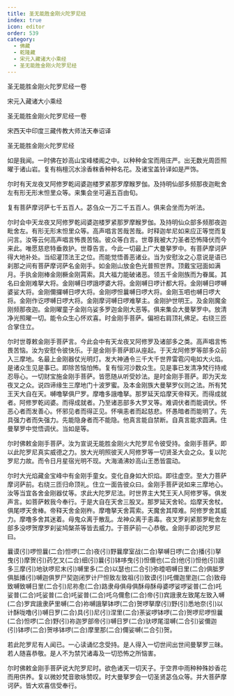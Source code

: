 ```yaml
---
title: 圣无能胜金刚火陀罗尼经
index: true
icon: editor
order: 539
category:
  - 佛藏
  - 乾隆藏
  - 宋元入藏诸大小乘经
  - 圣无能胜金刚火陀罗尼经
---
```


圣无能胜金刚火陀罗尼经一卷  

宋元入藏诸大小乘经  

圣无能胜金刚火陀罗尼经一卷  

宋西天中印度三藏传教大师法天奉诏译  

圣无能胜金刚火陀罗尼经  

如是我闻。一时佛在妙高山宝峰楼阁之中。以种种金宝而用庄严。出无数光周匝照曜于诸山岩。复有栴檀沉水涂香粖香种种名花。及诸宝盖铃译如是严饰。  

尔时有天龙夜叉阿修罗乾闼婆迦楼罗紧那罗摩睺罗伽。及持明仙部多频那夜迦毗舍左有形无形末怛里众等。来集会坐可遍五百由旬。  

复有菩萨摩诃萨七千五百人。苾刍众一万二千五百人。俱来会坐而为听法。  

尔时会中天龙夜叉阿修罗乾闼婆迦楼罗紧那罗摩睺罗伽。及持明仙众部多频那夜迦毗舍左。有形无形末怛里众等。高声唱言苦哉苦哉。时释迦牟尼如来应正等觉而复问言。汝等云何高声唱言怖畏苦恼。彼众等白言。世尊我被大力圣者恐怖降伏而今来此。唯愿慈悲特垂救护。世尊告言。今此一切最上广大曼拏罗中。有菩萨摩诃萨得大地补处。当绍灌顶法王之位。而能觉悟善恶诸业。当为安慰汝之心意说是语已刹那之间有菩萨摩诃萨名金刚手。如金刚山放金色光普照世界。顶戴宝冠面如满月。手执金刚棒金刚橛金刚罥索。具大福力能破诸恶。领五千金刚族而为眷属。其名曰金刚难拏大将。金刚嚩日啰誐啰婆大将。金刚嚩日啰计都大将。金刚嚩日啰嚩婆娑大将。金刚儞攞嚩日啰大将。金刚啰怛曩嚩日啰大将。金刚玉呬也嚩日啰大将。金刚作讫啰嚩日啰大将。金刚摩诃嚩日啰难拏主。金刚护世明王。及金刚魔金刚频那夜迦。金刚曜童子金刚乌娑多罗迦金刚大恶等。俱来集会大曼拏罗中。放清净光照曜一切。能令众生心怀欢喜。时金刚手菩萨。偏袒右肩顶礼佛足。右绕三匝合掌住立。  

尔时世尊敕金刚手菩萨言。今此会中有天龙夜叉阿修罗及诸部多之类。高声唱言怖畏苦恼。汝为安慰令彼快乐。于是金刚手菩萨即从座起。于天龙阿修罗等部多众前入三摩地。名最上金刚器仗光明灯。发大神通令三千大千世界雷雹闪电如大火焰。是诸众生见是事已。即除苦恼怕怖。复有恒河沙数众生。见是事已发清净梵行持戒忍辱心。一切财宝施金刚手菩萨。皆愿随从听受妙法。是时金刚手菩萨。即为天龙夜叉之众。说四谛缘生三摩地门十波罗蜜。及本金刚族大曼拏罗仪则之法。所有梵王天大自在天。嚩噜拏俱尸罗。摩噜多誐噜拏。那罗延天焰摩天帝释天。而得成就者。阿修罗乾闼婆。而得成就者。乃至诸恶部多大罗叉等。难调伏者而能调伏。怀恶心者而发善心。怀邪见者而得正见。怀嗔恚者而起慈悲。怀愚暗者而能明了。先具强力者而失强力。先能隐身者而不能隐。他真言能自禁断。自真言能求圆满。住曼拏罗中觉悟调伏。当如是等。  

尔时佛敕金刚手菩萨。汝为宣说无能胜金刚火大陀罗尼令彼受持。金刚手菩萨。即以此陀罗尼真实威德之力。放大光明照彼天人阿修罗等一切贤圣大会之众。复以陀罗尼力故。而令日月星宿光明不现。大海涌沸妙高山王悉皆震动。  

尔时大光焰藏金宝峰中有金刚手童女。变化自身如大炽焰。即往虚空。至大力菩萨摩诃萨前。右绕三匝归命顶礼。住立一面告彼众曰。金刚手菩萨说如来三摩地心。汝等当宜各舍金刚器仗等。求此大陀罗尼法。时世界主大梵王天人阿修罗等。俱发声言。如菩萨敕我今奉行。于是大自在天舍三股叉。那罗延天舍轮。焰摩天舍杖。俱尾啰天舍棒。帝释天舍金刚杵。摩噜拏天舍罥索。天魔舍其障难。阿修罗舍其威力。摩噜多舍其迷着。母鬼众离于散乱。龙神众离于恚毒。夜叉罗刹紧那罗毗舍左部多没啰贺摩罗刹娑鸠槃茶等皆去威力。于菩萨前一心恭敬。金刚手即说陀罗尼曰。  

曩谟(引)啰怛曩(二合)怛啰(二合)夜(引)野曩摩室战(二合)拏嚩日啰(二合)播(引)拏曳(引)摩贺(引)药乞叉(二合)细(引)曩(引)钵哆曳(引)怛儞也(二合)他(引)怛他(引)誐多三摩(引)地驮啰尼末(引)嚩里多(二合)以瑟也(二合引)弥曀呬嚩日里(二合)俱胝罗俱胝播(引)嚩迦俱罗尸契迦闭罗计尸怛致左致祖(引)致谟(引)吒儞迦里迦(二合)致母致嚩致嚩日里(二合引)尼祢愈(二合)路隶母俱母俱酥母酥母婆啰娑啰娑普(二合)吒娑普(二合)吒娑普(二合)吒娑普(二合)吒乌儞愈(二合)帝(引)宾誐隶左致尾左致入嚩(二合)罗宾誐隶萨里嚩(二合)祢嚩誐拏钵啰(二合)贺啰拏摩(引)野(引)悉地奈(引)以计酥咙噜(引)嚩日罗(二合)具(引)尼(引)涅里(二合)荼娑啰钵啰(二合)贺啰尼啰怛曩(二合)怛啰(二合)野(引)祢迦罗部帝(引)嚩日罗(二合)驮啰尾湿嚩(二合引)娑儞迦(引)钵啰(二合)贺哆钵啰(二合)摩里那(二合)儞娑嚩(二合引)贺。  

若此陀罗尼有人闻已。一心读诵忆念受持。是人得入一切世间出世间曼拏罗三昧。若人随喜恭敬。是人不为禁咒诸毒及一切恐怖之所恼害。  

尔时佛敕金刚手菩萨说大陀罗尼时。欲色诸天一切天子。于空界中雨种种殊妙香花而用供养。复以微妙梵音歌咏赞叹。时大曼拏罗会一切圣贤苾刍众等。并大菩萨摩诃萨。皆大欢喜信受奉行。  
